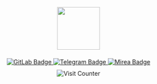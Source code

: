 <div id="header" align="center">
  <img src="https://i.giphy.com/media/v1.Y2lkPTc5MGI3NjExMXZ3bDlvYnh3bWZsYngwNHhoczU5aDNoZm42YjZ0Nm9vbGg2MTNnYiZlcD12MV9pbnRlcm5hbF9naWZfYnlfaWQmY3Q9cw/MBTl5FKAmwwoBwTQjk/giphy.gif" width="100"/>
</div>

<div id="badges" style="text-align: center; margin-top: 20px;">
  <a href="https://gitlab.com/Gwynbleidd0241">
    <img src="https://img.shields.io/badge/GitLab-white?style=for-the-badge&logo=gitlab&logoColor=black" alt="GitLab Badge"/>
  </a>
  <a href="https://t.me/Gwynbleidd0241">
    <img src="https://img.shields.io/badge/Telegram-blue?style=for-the-badge&logo=telegram&logoColor=white" alt="Telegram Badge"/>
  </a>
  <a href="https://www.mirea.ru">
    <img src="https://img.shields.io/badge/Mirea-red?style=for-the-badge&logo=twitter&logoColor=white" alt="Mirea Badge"/>
  </a>
</div>

<div id="counter" style="text-align: center; margin-top: 10px;">
  <img src="https://hitwebcounter.com/counter/counter.php?page=1234567&style=0006&nbdigits=5&type=page&initCount=0" alt="Visit Counter"/>
</div>



